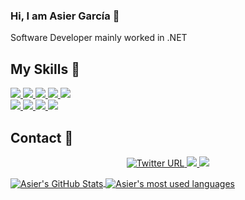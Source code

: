 ### Hi, I am Asier García 👋
Software Developer mainly worked in .NET

## My Skills 🚀

<a href="https://github.com/g4rc1ss?tab=repositories&q=&type=&language=c%23&sort=">
  <img src="https://img.shields.io/badge/Csharp-purple?style=for-the-badge&logo=csharp&logoColor=white">
</a>

<a href="#">
  <img src="https://img.shields.io/badge/.NET-purple?style=for-the-badge&logo=.net&logoColor=white">
</a>

<a href="https://github.com/g4rc1ss?tab=repositories&q=&type=&language=java&sort=">
  <img src="https://img.shields.io/badge/Java-orange?style=for-the-badge&logo=java&logoColor=blue">
</a>

<a href="https://github.com/g4rc1ss?tab=repositories&q=&type=&language=python&sort=">
  <img src="https://img.shields.io/badge/Python-yellow?style=for-the-badge&logo=python&logoColor=white">
</a>

<a href="https://github.com/g4rc1ss?tab=repositories&q=&type=&language=php&sort=">
  <img src="https://img.shields.io/badge/PHP-8993be?style=for-the-badge&logo=php&logoColor=black">
</a>

</br>
<a href="#">
  <img src="https://img.shields.io/badge/Javascript-yellow?style=for-the-badge&logo=javascript&logoColor=black">
</a>

<a href="https://github.com/g4rc1ss?tab=repositories&q=&type=&language=typescript&sort=">
  <img src="https://img.shields.io/badge/Typescript-blue?style=for-the-badge&logo=typescript&logoColor=black">
</a>

<a href="https://github.com/g4rc1ss?tab=repositories&q=&type=&language=sql&sort=">
  <img src="https://img.shields.io/badge/SQL-blue?style=for-the-badge&logo=sql&logoColor=white">
</a>

<a href="#">
  <img src="https://img.shields.io/badge/Markdown-000000?style=for-the-badge&logo=markdown&logoColor=white">
</a>

## Contact 📧

<p align="center">
  <a href="https://twitter.com/asiergbag">
    <img alt="Twitter URL" src="https://img.shields.io/twitter/url?style=for-the-badge&label=%40asiergbag&logo=twitter&logoColor=white&labelColor=blue&color=blue&url=https%3A%2F%2Ftwitter.com%2Fasiergbag">
  </a>
  <a href="https://www.linkedin.com/in/asiergbag/">
    <img src="https://img.shields.io/badge/asiergbag-blue?style=for-the-badge&logo=Linkedin&logoColor=blue&labelColor=white&color=white">
  </a>
  <a href="mailto:asiergarciab@outlook.com">
    <img src="https://img.shields.io/badge/asiergarciab@outlook.com-0078D4?style=for-the-badge&logo=Microsoft-Outlook&logoColor=white&labelColor=blue&color=blue">
  </a>
</p>

<a target="_blank" href="https://github.com/g4rc1ss">
  <img alt="Asier's GitHub Stats" align="center" src="https://github-readme-stats.vercel.app/api?username=g4rc1ss&show_icons=true&theme=vision-friendly-dark&count_private=true" />
</a>

<a target="_blank" href="https://github.com/g4rc1ss?tab=repositories">
  <img align="center" margin-top="20px"
    alt="Asier's most used languages"
    src="https://github-readme-stats.vercel.app/api/top-langs/?username=g4rc1ss&show_icons=true&theme=vision-friendly-dark" />
</a>
